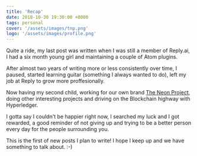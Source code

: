 ```yaml
---
title: 'Recap'
date: 2018-10-30 19:30:00 +0000
tags: personal
cover: '/assets/images/tnp.png'
logo: '/assets/images/profile.png'
---
```


Quite a ride, my last post was written when I was still a member of Reply.ai, I had a
six month young girl and maintaining a couple of Atom plugins.

After almost two years of writing more or less consistently over time, I paused, started learning
guitar (something I always wanted to do), left my job at Reply to grow more proffesionally.

Now having my second child, working for our own brand [The Neon Project](https://theneonproject.org), doing other interesting projects and driving on the Blockchain highway with Hyperledger.

I gotta say I couldn't be happier right now, I searched my luck and I got rewarded, a good reminder of
not giving up and trying to be a better person every day for the people surrounding you.

This is the first of new posts I plan to write! I hope I keep up and we have something to talk about. :-)
